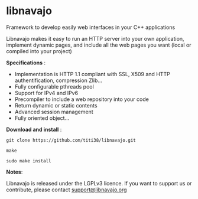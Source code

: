 # libnavajo

Framework to develop easily web interfaces in your C++ applications

Libnavajo makes it easy to run an HTTP server into your own application, implement dynamic pages, and include all the web pages you want (local or compiled into your project)


**Specifications** :

* Implementation is HTTP 1.1 compliant with SSL, X509 and HTTP authentification, compression Zlib...
* Fully configurable pthreads pool
* Support for IPv4 and IPv6
* Precompiler to include a web repository into your code
* Return dynamic or static contents 
* Advanced session management
* Fully oriented object...


**Download and install** :

    git clone https://github.com/titi38/libnavajo.git

    make

    sudo make install


**Notes**:

Libnavajo is released under the LGPLv3 licence.
If you want to support us or contribute, please contact support@libnavajo.org
